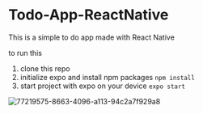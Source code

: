 # Todo-App-ReactNative
This is a simple to do app made with React Native

to run this
1. clone this repo
2. initialize expo and install npm packages
``` npm install ```
3. start project with expo on your device
``` expo start ```


![77219575-8663-4096-a113-94c2a7f929a8](https://user-images.githubusercontent.com/90465505/221343535-1f1f2e4e-4080-4852-a0bf-7980bc5ba286.png)
